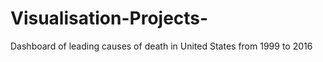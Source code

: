 # Visualisation-Projects-

Dashboard of leading causes of death in United States from 1999 to 2016 
